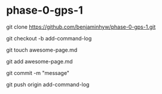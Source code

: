 # phase-0-gps-1


git clone https://github.com/benjaminhyw/phase-0-gps-1.git 
<!-- clones repository from github to local -->

git checkout -b add-command-log
<!-- Shortcut to switch to newly created branch -->

git touch awesome-page.md
<!--Created awesome-page.md-->

git add awesome-page.md
<!--added awesome-page.md changes-->

git commit -m "message"
<!-- commited to GitHub -->

git push origin add-command-log
<!-- pushed changes to GitHub -->


